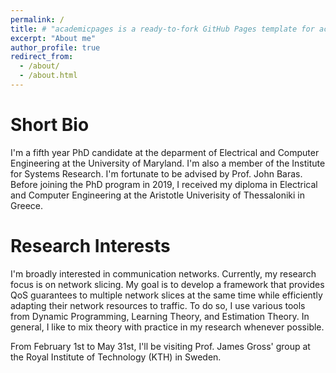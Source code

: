 ```yaml
---
permalink: /
title: # "academicpages is a ready-to-fork GitHub Pages template for academic personal websites"
excerpt: "About me"
author_profile: true
redirect_from: 
  - /about/
  - /about.html
---
```


# Short Bio

I'm a fifth year PhD candidate at the deparment of Electrical and Computer Engineering at the University of Maryland. I'm also a member of the Institute for Systems Research. I'm fortunate to be advised by Prof. John Baras. Before joining the PhD program in 2019, I received my diploma in Electrical and Computer Engineering at the Aristotle Univerisity of Thessaloniki in Greece.

# Research Interests

I'm broadly interested in communication networks. Currently, my research focus is on network slicing. My goal is to develop a framework that provides QoS guarantees to multiple network slices at the same time while efficiently adapting their network resources to traffic. To do so, I use various tools from Dynamic Programming, Learning Theory, and Estimation Theory. In general, I like to mix theory with practice in my research whenever possible. 


From February 1st to May 31st, I'll be visiting Prof. James Gross' group at the Royal Institute of Technology (KTH) in Sweden.
